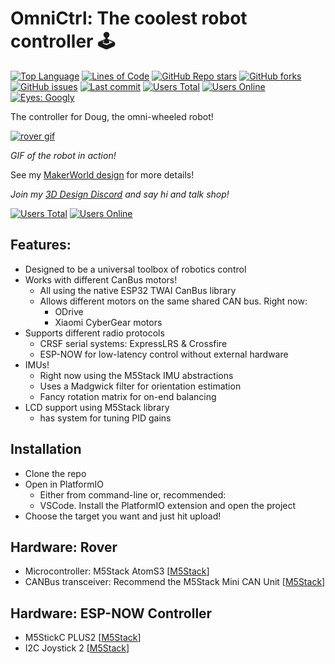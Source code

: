 # OmniCtrl: The coolest robot controller 🕹

[![Top Language](https://img.shields.io/github/languages/top/t413/omnictrl?style=flat-square)](https://github.com/t413/omnictrl)
[![Lines of Code](https://tokei.rs/b1/github/t413/omnictrl?style=flat-square)](https://github.com/t413/omnictrl/graphs/code-frequency)
[![GitHub Repo stars](https://img.shields.io/github/stars/t413/omnictrl?style=flat-square)](https://github.com/t413/omnictrl/stargazers)
[![GitHub forks](https://img.shields.io/github/forks/t413/omnictrl?style=flat-square)](https://github.com/t413/omnictrl/network/members)
[![GitHub issues](https://img.shields.io/github/issues/t413/omnictrl?style=flat-square)](https://github.com/t413/omnictrl/issues)
[![Last commit](https://img.shields.io/github/last-commit/t413/omnictrl?style=flat-square)](https://github.com/t413/omnictrl/commits/main)
[![Users Total](https://img.shields.io/badge/dynamic/json?url=https%3A%2F%2Fdiscord.com%2Fapi%2Finvites%2FDqJNftD7Hw%3Fwith_counts%3Dtrue&query=%24.approximate_member_count&logo=discord&logoColor=white&label=Users&color=5865F2&style=flat-square)](https://3d.t413.com/go/discord?ref=gh-omni)
[![Users Online](https://img.shields.io/badge/dynamic/json?url=https%3A%2F%2Fdiscord.com%2Fapi%2Finvites%2FDqJNftD7Hw%3Fwith_counts%3Dtrue&query=%24.approximate_presence_count&label=Online&color=5865F2&style=flat-square)](https://3d.t413.com/go/discord?ref=gh-omni)
[![Eyes: Googly](https://img.shields.io/badge/Eyes-Googly-yellow?style=flat-square)](#)


The controller for Doug, the omni-wheeled robot!

[![rover gif](https://github.com/user-attachments/assets/3abf20fa-31b0-4424-8c4f-44cd74c5599f)](https://t413.com/go/dug-mw?ref=gh)

_GIF of the robot in action!_

See my [MakerWorld design](https://t413.com/go/dug-mw?ref=gh) for more details!



_Join my [3D Design Discord](https://3d.t413.com/go/discord?ref=gh-omni) and say hi and talk shop!_

[![Users Total](https://img.shields.io/badge/dynamic/json?url=https%3A%2F%2Fdiscord.com%2Fapi%2Finvites%2FDqJNftD7Hw%3Fwith_counts%3Dtrue&query=%24.approximate_member_count&logo=discord&logoColor=white&label=Users&color=5865F2&style=flat-square)](https://3d.t413.com/go/discord?ref=gh-omni)
[![Users Online](https://img.shields.io/badge/dynamic/json?url=https%3A%2F%2Fdiscord.com%2Fapi%2Finvites%2FDqJNftD7Hw%3Fwith_counts%3Dtrue&query=%24.approximate_presence_count&label=Online&color=5865F2&style=flat-square)](https://3d.t413.com/go/discord?ref=gh-omni)


## Features:

- Designed to be a universal toolbox of robotics control
- Works with different CanBus motors!
  * All using the native ESP32 TWAI CanBus library
  * Allows different motors on the same shared CAN bus. Right now:
    - ODrive
    - Xiaomi CyberGear motors
- Supports different radio protocols
  * CRSF serial systems: ExpressLRS & Crossfire
  * ESP-NOW for low-latency control without external hardware
- IMUs!
  * Right now using the M5Stack IMU abstractions
  * Uses a Madgwick filter for orientation estimation
  * Fancy rotation matrix for on-end balancing
- LCD support using M5Stack library
  * has system for tuning PID gains

## Installation

- Clone the repo
- Open in PlatformIO
  * Either from command-line or, recommended:
  * VSCode. Install the PlatformIO extension and open the project
- Choose the target you want and just hit upload!

## Hardware: Rover

- Microcontroller: M5Stack AtomS3 [[M5Stack](https://shop.m5stack.com/products/atoms3-dev-kit-w-0-85-inch-screen)]
- CANBus transceiver: Recommend the M5Stack Mini CAN Unit [[M5Stack](https://shop.m5stack.com/products/mini-can-unit-tja1051t-3)]


## Hardware: ESP-NOW Controller

- M5StickC PLUS2 [[M5Stack](https://shop.m5stack.com/products/m5stickc-plus2-esp32-mini-iot-development-kit)]
- I2C Joystick 2 [[M5Stack](https://shop.m5stack.com/products/i2c-joystick-2-unit-stm32g030)]

